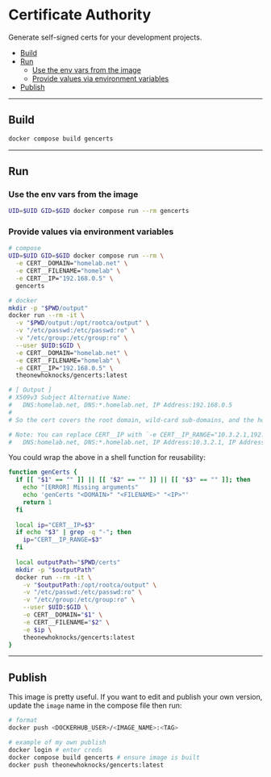 # Certificate Authority

Generate self-signed certs for your development projects.

- [Build](#build)
- [Run](#run)
  - [Use the env vars from the image](#use-the-env-vars-from-the-image)
  - [Provide values via environment variables](#provide-values-via-environment-variables)
- [Publish](#publish)

---

## Build

```sh
docker compose build gencerts
```

---

## Run

### Use the env vars from the image

```sh
UID=$UID GID=$GID docker compose run --rm gencerts
```

### Provide values via environment variables

```sh
# compose
UID=$UID GID=$GID docker compose run --rm \
  -e CERT__DOMAIN="homelab.net" \
  -e CERT__FILENAME="homelab" \
  -e CERT__IP="192.168.0.5" \
  gencerts

# docker
mkdir -p "$PWD/output"
docker run --rm -it \
  -v "$PWD/output:/opt/rootca/output" \
  -v "/etc/passwd:/etc/passwd:ro" \
  -v "/etc/group:/etc/group:ro" \
  --user $UID:$GID \
  -e CERT__DOMAIN="homelab.net" \
  -e CERT__FILENAME="homelab" \
  -e CERT__IP="192.168.0.5" \
  theonewhoknocks/gencerts:latest

# [ Output ]
# X509v3 Subject Alternative Name:
#   DNS:homelab.net, DNS:*.homelab.net, IP Address:192.168.0.5
#
# So the cert covers the root domain, wild-card sub-domains, and the host IP.

# Note: You can replace CERT__IP with `-e CERT__IP_RANGE="10.3.2.1,192.168.0-1.5-7"` to get:
#   DNS:homelab.net, DNS:*.homelab.net, IP Address:10.3.2.1, IP Address:192.168.0.5, IP Address:192.168.0.6, IP Address:192.168.0.7, IP Address:192.168.1.5, IP Address:192.168.1.6, IP Address:192.168.1.7
```

You could wrap the above in a shell function for reusability:
```sh
function genCerts {
  if [[ "$1" == "" ]] || [[ "$2" == "" ]] || [[ "$3" == "" ]]; then
    echo "[ERROR] Missing arguments"
    echo 'genCerts "<DOMAIN>" "<FILENAME>" "<IP>"'
    return 1
  fi
  
  local ip="CERT__IP=$3"
  if echo "$3" | grep -q "-"; then
    ip="CERT__IP_RANGE=$3"
  fi
  
  local outputPath="$PWD/certs"
  mkdir -p "$outputPath"
  docker run --rm -it \
    -v "$outputPath:/opt/rootca/output" \
    -v "/etc/passwd:/etc/passwd:ro" \
    -v "/etc/group:/etc/group:ro" \
    --user $UID:$GID \
    -e CERT__DOMAIN="$1" \
    -e CERT__FILENAME="$2" \
    -e $ip \
    theonewhoknocks/gencerts:latest
}
```

---

## Publish

This image is pretty useful. If you want to edit and publish your own version, update the `image` name in the compose file then run:
```sh
# format
docker push <DOCKERHUB_USER>/<IMAGE_NAME>:<TAG>

# example of my own publish
docker login # enter creds
docker compose build gencerts # ensure image is built
docker push theonewhoknocks/gencerts:latest
```
